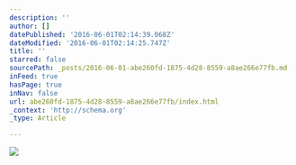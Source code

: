 ```yaml
---
description: ''
author: []
datePublished: '2016-06-01T02:14:39.068Z'
dateModified: '2016-06-01T02:14:25.747Z'
title: ''
starred: false
sourcePath: _posts/2016-06-01-abe260fd-1875-4d28-8559-a8ae266e77fb.md
inFeed: true
hasPage: true
inNav: false
url: abe260fd-1875-4d28-8559-a8ae266e77fb/index.html
_context: 'http://schema.org'
_type: Article

---
```

![](https://the-grid-user-content.s3-us-west-2.amazonaws.com/d7234228-6c5d-4d0a-a563-1fbd439db1c3.jpg)